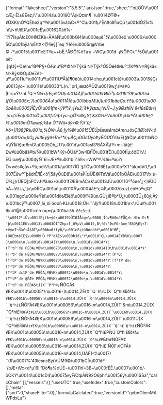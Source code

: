 {"format":"lakesheet","version":"3.5.5","larkJson":true,"sheet":"xí]OÛV\u001cÆ¿·Ë¦±8Éez;i\\\"\u0014à\u0016Ô°Ä¡kQ¤m¶¨\u0014ØT©+¥ÚXK\nÕºQÊhø2q^®ö\u0015vâ¼C«®\"O\u001fµªÈñßö9ÏïoÇü \u001dÕ2Î«%´á\t×õ\fíËÞ\u001cÊ\u001620âö%-ï¦Ý7ÍäµÄlc£0/i©lZKè=ÅÁàÑ\u000bGî4ã\u000eµê¯¾\u000eö.\u0006»\u0005Ó\u001bÿä'oË\tX<@!ïe§[¯eq´Ýê½\u0005r@V\be©¬°\u0015\u0011eETYa++bÊ¸²ÂÐÕ%êT\ru¬:WC\u001d¬¡NÖPGk¨³5Ôá\u001aêt:]qU§+Ôé\nuºB®P§+Ôé\nuºB®©N×T§kã N×T§kªÓ5ÕéêtMuº¦:]K®¥N×R§kã«N×R§k©ÓµÔéZêt-uº\u0011uº\u0011uº\u0011UºÅà]¶0éû\u0014±hoµ\u001cè}\u0003\u0015ýÇ\u0013ýo~¦\u0011ë­\u00033^L{n.¨prî¸¸æ¤ó®Ü2\u0019w¿\rÞàÞû|hrs×Ý!7nL³Q'÷Ñ¼«_\rËçé\\ÖO\u0014Ã]Ï\u0015#£rØÍå³\u0019'Ý8\u0015±\fÓ\u0005x;'/\u0006Äu\u0011ÅÍã\u001bbaM\b]\u001bäqÇs:Y5\u0003\u000b&ì\u0005ÿÎÈyÕ\u001fm×ÿ¥²¼\\;|¥u2;¹èÞÿ¤¤u;'NÑ¬J;y9ØzhÍN·8«Í8éBãI«|¸ío<(ïïËã\u001cÖ\u001fïÖïþTyù¬gÔ?øÍß¿S('&3*¤½ÉVúAäÙ\\çUk®Ã\u0016;?½\u0013mÕTææý;k&ø ÕTWü»ûý«©.Ý/ï¯ú/Þô>|]]98ÿR\u001d,%Ò¥h.Âß¸[y½©\u0015ÛÈÚpÍææêmáAmn±òxÇßØ*ïoW<õç\u0017ä×þÒ¿ýúßEy§6÷Î/=ª*k;µÃÇµÒÛêÚýòÞýÊÓÚ_Õ¹î0»È[§¥Ôþ\u0011¼ÑO×\tÝÌ#ê)æ8mG\u0005Óh_¦17\u001d\u001asR7BÁXÂ\fY=m-lïå{é!£w¥ùúÖbåá®b/Ñ\u001bW°Ký»ÕÚáÝ3w4BfÏÕ\u001fÊ{\u000fÎµ:óôÐ½\\!ÈÜ:oæ§\u0004ýÑ¯£î+Æ*¶\u001b·ï\"ñß<+WW'®.¼ðï=ª­oú?/Ö×wës¥çåv+®û;oëïV\u001a\u0017ÌÒ¯§TÖ\u0016Ê{\u000b²XT^ùkþòV0¸!\u0007Ëûwº¯þëdrÊ¹îÊ<ò¹|5áyÓùD8\u001aÏ\\Î¤ÜË©ìTøVá\u001bÖÃB\u0017Vx:s=Ü¾¿\rÛÈQ]þFCvJ·#ãæxH\u001f7ÆBmÄC±k\u0013JÙ\u0011Gº²ôøe¹¿<]ëÛÜòÁ÷å½U¿´]>\\oÞÍÍC\u001añ¸\u0010Â\u0004åE^ç¼Î\u0007ò:ozLèôHûªv]Q°\u001egc\u000eÝèI\u001dötÆîèö\u000f¾9úo.GÙ¿ìß®þ²Ù¿\u0003Ü¿6ûý;Àý\u001bcÿ²\u0007¸ãì_öï öoóñ·KL\u0018:Ûí<¨í\\lÿf\u0018\u001b\r<\rÜu#\u0016ìcö1@\u001fìcöñ öq±ý\u001bàl`6ð 6ð±Ð±iÙ´\u0017¹iÛ\u001fEjtk±ýé\u0019ÞÙÌØÌÅög»\u0006¸Ïúz¶ñGoãFÜÇzh Nfu-Ð:¶´þ\u0011ÊK\u0013\u0003­ÓÏ^Zhµ»f_ð¥µV\u0015,B\fê\"ÞcFG·ào±'ßBO½E¾×T­÷êÿøI¬Ñà£tÂ$ðÏ\u000bx0!£yÙ/\u001eß\bùBóöó%Y\u0010²6É,(Ù8ÉbmþÇE$\u000bHÖ YP²dAÉ$\u000bJö\"Y\u0010²ÇL\u0014É¥B%K\u0007J\u000e\n,\u001d\u0014(Y\u000e\n,\u001d\u0014*Y:(T²tP¨dé PÉÒA¡¥B%K\u0007J\u000e\n,\u001d\u0014(Ù\b\u001d\u0014*Y:(T²tP¨dé PÉÒA¡¥B%K\u0007J\u000e\n,\u001d\u0014*Y:(P²Q:(T²tP¨dé PÉÒA¡¥B%K\u0007J\u000e\n,\u001d\u0014*Y:(T²tP dm:(T²tP¨dé PÉÒA¡¥B%K\u0007J\u000e\n,\u001d\u0014*Y:(T²tP dctP¨dé PÉÒA¡¥B%K\u0007J\u000e\n,\u001d\u0014*Y:(T²tP¨dé @ÉÆé PÉÒA¡¥B%K\u0007J\u000e\n,\u001d\u0014*Y:(T²tP¨dé PÉÒA5tJ(X´´P°h©¡`ÑÒCÁ¢¥EK\u0013\u0005*\n\u0016-]\u0014,ZÊ(X´´Q¨h\rÚ(X´´Q°hi£`ÑÒFÁ¢¥EK\u001b\u00056\n\u0016-m\u0014,ZÚ(X´´Q¨h\u0005m\u0014,ZÚ(X´´Q°hi£`ÑÒFÁ¢¥EK\u001b\u00056\n\u0016-m\u0014,ZÚ(T´&m\u0014,ZÚ(X´´Q°hi£`ÑÒFÁ¢¥EK\u001b\u00056\n\u0016-m\u0014,ZÚ(T´\u0016m\u0014,ZÚ(X´´Q°hi£`ÑÒFÁ¢¥EK\u001b\u00056\n\u0016-m\u0014,ZÚ(T´\u0011Ú(X´´Q°hi£`ÑÒFÁ¢¥EK\u001b\u00056\n\u0016-m\u0014,ZÚ(X´´Q¨h£´Q°hi£`ÑÒFÁ¢¥EK\u001b\u00056\n\u0016-m\u0014,ZÚ(X´´Q°hi£PÑÚ´Q°hi£`ÑÒFÁ¢¥EK\u001b\u00056\n\u0016-m\u0014,ZÚ(X´´Q°hi£PÑÆh£`ÑÒFÁ¢¥EK\u001b\u00056\n\u0016-m\u0014,ZÚ(X´´Q°hi£`ÑÒF¡¢ÓFÁ¢¥EK\u001b\u00056\n\u0016-m\u0014,ÚÀF]<¦\u0017/¨(R\u0007%'43ìesncByïVÚM9©\u001bCÍ\u001dF´/bÆ+Wc<d°µ16¦''Dò¶a%oÚÉ¬\u0011rî=3B÷\u000fÊÊ.\u0007\u001b/­òÖKY\u0014\u001cD4\u0007åvyFïÖtpÂÑ92Õ6þhr\u0015£ÿ\u0001$Sä","calcChain":[],"vessels":{},"useUTC":true,"useIndex":true,"customColors":[],"meta":{"sort":0,"shareFilter":0},"formulaCalclated":true,"versionId":"qvbnOIemMAWPdxLu"}